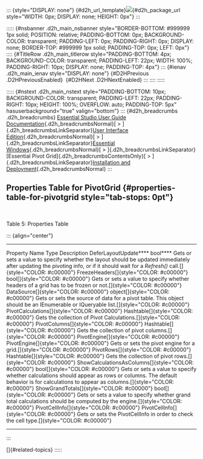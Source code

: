 ::: {style="DISPLAY: none"}
[](ms-xhelp:///?Id=d2h_url_template){#d2h_url_template}![](!package_url!){#d2h_package_url style="WIDTH: 0px; DISPLAY: none; HEIGHT: 0px"}
:::

::::: {#nsbanner .d2h_main_nsbanner style="BORDER-BOTTOM: #999999 1px solid; POSITION: relative; PADDING-BOTTOM: 0px; BACKGROUND-COLOR: transparent; PADDING-LEFT: 0px; PADDING-RIGHT: 0px; DISPLAY: none; BORDER-TOP: #999999 1px solid; PADDING-TOP: 0px; LEFT: 0px"}
:::: {#TitleRow .d2h_main_titlerow style="PADDING-BOTTOM: 4px; BACKGROUND-COLOR: transparent; PADDING-LEFT: 22px; WIDTH: 100%; PADDING-RIGHT: 10px; DISPLAY: none; PADDING-TOP: 4px"}
::: {#ienav .d2h_main_ienav style="DISPLAY: none"}
[](ms-xhelp:///?Id=335eda42-8815-4ede-b550-e0e02c37693f){#D2HPrevious .D2HPreviousEnabled}  [](ms-xhelp:///?Id=c7067d45-1ede-4998-9adf-01fb91a67226){#D2HNext .D2HNextEnabled}
:::
::::
:::::

::::: {#nstext .d2h_main_nstext style="PADDING-BOTTOM: 10px; BACKGROUND-COLOR: transparent; PADDING-LEFT: 22px; PADDING-RIGHT: 10px; HEIGHT: 100%; OVERFLOW: auto; PADDING-TOP: 5px" hasuserbackground="true" valign="bottom"}
::: {#d2h_breadcrumbs .d2h_breadcrumbs}
[Essential Studio User Guide Documentation](ms-xhelp:///?Id=12457748-09e3-4d74-a240-8e049cedf030){.d2h_breadcrumbsNormal}[ \> ]{.d2h_breadcrumbsLinkSeparator}[User Interface Edition](ms-xhelp:///?Id=c29296b7-531c-413b-a0ec-488ca1f7f669){.d2h_breadcrumbsNormal}[ \> ]{.d2h_breadcrumbsLinkSeparator}[Essential Windows](ms-xhelp:///?Id=e60759d8-47a4-4570-9d7a-16a68d63f2ea){.d2h_breadcrumbsNormal}[ \> ]{.d2h_breadcrumbsLinkSeparator}[Essential Pivot Grid]{.d2h_breadcrumbsContentsOnly}[ \> ]{.d2h_breadcrumbsLinkSeparator}[Installation and Deployment](ms-xhelp:///?Id=de8e8ba5-5ab5-40b8-9195-9f26c729e7a2){.d2h_breadcrumbsNormal}
:::

## Properties Table for PivotGrid {#properties-table-for-pivotgrid style="tab-stops: 0pt"}

 

Table 5: Properties Table

::: {align="center"}
  ----------------------------------------------------- ----------------------------------------- -------------------------------------------------------------------------------------------------------------------------------------------------------------------------------------------
  Property Name                                         Type                                      Description
  DeferLayoutUpdate****                                 bool****                                  Gets or sets a value to specify whether the layout should be updated immediately after updating the pivoting info, or if it should wait for a *Refresh()* call.[]{style="COLOR: #c00000"}
  FreezeHeaders[]{style="COLOR: #c00000"}               bool[]{style="COLOR: #c00000"}            Gets or sets a value to specify whether headers of a grid has to be frozen or not.[]{style="COLOR: #c00000"}
  DataSource[]{style="COLOR: #c00000"}                  object[]{style="COLOR: #c00000"}          Gets or sets the source of data for a pivot table. This object should be an IEnumerable or IQueryable list.[]{style="COLOR: #c00000"}
  PivotCalculations[]{style="COLOR: #c00000"}           Hashtable[]{style="COLOR: #c00000"}       Gets the collection of Pivot Calculations.[]{style="COLOR: #c00000"}
  PivotColumns[]{style="COLOR: #c00000"}                Hashtable[]{style="COLOR: #c00000"}       Gets the collection of pivot columns.[]{style="COLOR: #c00000"}
  PivotEngine[]{style="COLOR: #c00000"}                 PivotEngine[]{style="COLOR: #c00000"}     Gets or sets the pivot engine for a grid.[]{style="COLOR: #c00000"}
  PivotRows[]{style="COLOR: #c00000"}                   Hashtable[]{style="COLOR: #c00000"}       Gets the collection of pivot rows.[]{style="COLOR: #c00000"}
  ShowCalculationsAsColumns[]{style="COLOR: #c00000"}   bool[]{style="COLOR: #c00000"}            Gets or sets a value to specify whether calculations should appear as rows or columns. The default behavior is for calculations to appear as columns.[]{style="COLOR: #c00000"}
  ShowGrandTotals[]{style="COLOR: #c00000"}             bool[]{style="COLOR: #c00000"}            Gets or sets a value to specify whether grand total calculations should be computed by the engine.[]{style="COLOR: #c00000"}
  PivotCellInfo[]{style="COLOR: #c00000"}               PivotCellInfo[]{style="COLOR: #c00000"}   Gets or sets the PivotCellInfo in order to check the cell type.[]{style="COLOR: #c00000"}
  ----------------------------------------------------- ----------------------------------------- -------------------------------------------------------------------------------------------------------------------------------------------------------------------------------------------
:::

[]{#related-topics}
:::::

